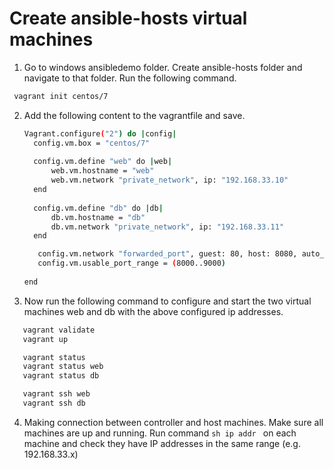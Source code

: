 # Create ansible-hosts virtual machines
1.  Go to windows ansibledemo folder. Create ansible-hosts folder and navigate to that folder. Run the following command.
   ```sh
    vagrant init centos/7
   ```
2. Add the following content to the vagrantfile and save.
   ```sh
   Vagrant.configure("2") do |config|
     config.vm.box = "centos/7"
  
     config.vm.define "web" do |web|
         web.vm.hostname = "web"
         web.vm.network "private_network", ip: "192.168.33.10"
     end
  
     config.vm.define "db" do |db|
         db.vm.hostname = "db"
         db.vm.network "private_network", ip: "192.168.33.11"
     end
   
      config.vm.network "forwarded_port", guest: 80, host: 8080, auto_correct: true
      config.vm.usable_port_range = (8000..9000)
  
   end
   ```

3. Now run the following command to configure and start the two virtual machines web and db with the above configured ip addresses.
```sh
   vagrant validate
   vagrant up

   vagrant status
   vagrant status web
   vagrant status db

   vagrant ssh web
   vagrant ssh db
```

4. Making connection between controller and host machines. Make sure all machines are up and running. Run command ```sh ip addr ``` on each machine and check they have  IP addresses in the same range (e.g. 192.168.33.x)


